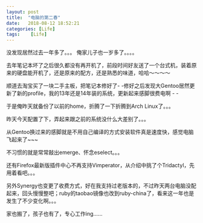 ```yaml
---
layout: post
title:  "电脑的第二春"
date:   2018-08-12 18:52:21
categories: [Life]
tags:    [Life]
---
```

没发现居然过去一年多了。。。 俺家儿子也一岁多了。。。。

去年笔记本坏了之后很久都没有再开机了，前段时间好友送了一个台式机，装着原来的硬盘能开机了，还是原来的配方，还是熟悉的味道，哈哈～～～～

顺道去淘宝买了一块二手主板，把笔记本修好了- -修好之后发现大Gentoo居然更新了新的profile，我的13年还是14年装的系统，更新起来感脚很费电啊 - - 

于是俺昨天就备份了以前的home，折腾了一下折腾到Arch Linux了。。。

昨天今天配置了下，弄起来跟之前的系统没什么大差别了。。。

从Gentoo换过来的感脚就是不用自己编译的方式安装软件真是速度快，感觉电脑飞起来了~~~

不习惯的就是常常敲出emerge、怀念eselect。。。

还有Firefox最新版插件中心不再支持Vimperator，从介绍中挑了个Tridactyl，先用着看吧。。。

另外Synergy也变更了收费方式，好在我支持过老版本的，不过昨天两台电脑没配起来，回头慢慢整吧；ruby的taobao镜像也改到ruby-china了，看来这一年也是发生了不少变化啊。。。

家也搬了，孩子也有了，专心工作ing......

